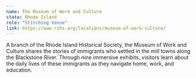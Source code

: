 ```yaml
---
name: The Museum of Work and Culture 
state: Rhode Island  
role: "Stitching Venue"
link: https://www.rihs.org/locations/museum-of-work-culture/
---
```


A branch of the Rhode Island Historical Society, the Museum of Work and Culture shares the stories of immigrants who settled in the mill towns along the Blackstone River. Through nine immersive exhibits, visitors learn about the daily lives of these immigrants as they navigate home, work, and education. 
